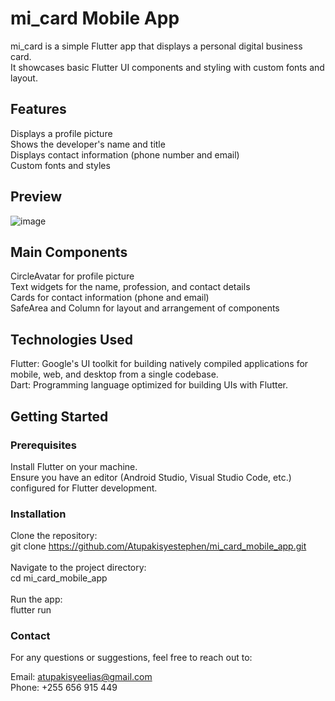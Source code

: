 # mi_card Mobile App
mi_card is a simple Flutter app that displays a personal digital business card.</br> It showcases basic Flutter UI components and styling with custom fonts and layout.

## Features
Displays a profile picture</br>
Shows the developer's name and title</br>
Displays contact information (phone number and email)</br>
Custom fonts and styles

## Preview
![image](https://github.com/user-attachments/assets/44317bd6-dc72-4bfa-9f47-2d6c867c6b76)


## Main Components
CircleAvatar for profile picture</br>
Text widgets for the name, profession, and contact details</br>
Cards for contact information (phone and email)</br>
SafeArea and Column for layout and arrangement of components
## Technologies Used
Flutter: Google's UI toolkit for building natively compiled applications for mobile, web, and desktop from a single codebase.</br>
Dart: Programming language optimized for building UIs with Flutter.
## Getting Started
### Prerequisites
Install Flutter on your machine.</br>
Ensure you have an editor (Android Studio, Visual Studio Code, etc.) configured for Flutter development.
### Installation
Clone the repository:</br>
git clone https://github.com/Atupakisyestephen/mi_card_mobile_app.git</br></br>
Navigate to the project directory:</br>
cd mi_card_mobile_app</br></br>
Run the app:</br>
flutter run
### Contact
For any questions or suggestions, feel free to reach out to: </br>

Email: atupakisyeelias@gmail.com </br>
Phone: +255 656 915 449


